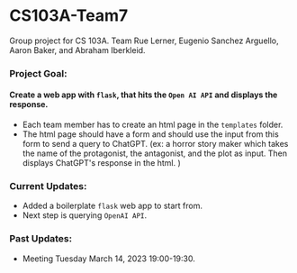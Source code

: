 # CS103A-Team7

Group project for CS 103A. Team Rue Lerner, Eugenio Sanchez Arguello, Aaron Baker, and Abraham Iberkleid.

### Project Goal:

#### Create a web app with `flask`, that hits the `Open AI API` and displays the response.

- Each team member has to create an html page in the `templates` folder.
- The html page should have a form and should use the input from this form to send a query to ChatGPT.
  (ex: a horror story maker which takes the name of the protagonist, the antagonist, and the plot as input. Then displays ChatGPT's response in the html. )

### Current Updates:

- Added a boilerplate `flask` web app to start from.
- Next step is querying `OpenAI API`.

### Past Updates:

- Meeting Tuesday March 14, 2023 19:00-19:30.
